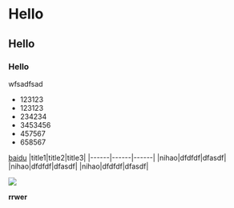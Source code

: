 # Hello
## Hello
### Hello
wfsadfsad
- 123123
- 123123
- 234234
- 3453456
- 457567
- 658567

[baidu](https://www.baidu.com/)
|title1|title2|title3|
|------|------|------|
|nihao|dfdfdf|dfasdf|
|nihao|dfdfdf|dfasdf|
|nihao|dfdfdf|dfasdf|

![](https://i.ibb.co/hR6JCB2/shoefylogo.png)

**rrwer**
